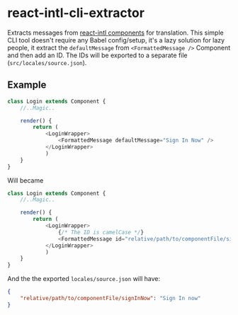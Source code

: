 # react-intl-cli-extractor

Extracts messages from [react-intl components](https://github.com/yahoo/react-intl) for translation.
This simple CLI tool doesn't require any Babel config/setup, it's a lazy solution for lazy people, it extract the `defaultMessage` from `<FormattedMessage />` Component and then add an ID. The IDs will be exported to a separate file (`src/locales/source.json`).

## Example

```javascript
class Login extends Component {
    //..Magic..

    render() {
        return (
            <LoginWrapper>
                <FormattedMessage defaultMessage="Sign In Now" />
            </LoginWrapper>
            )
    }
}
```

Will became 

```javascript
class Login extends Component {
    //..Magic..

    render() {
        return (
            <LoginWrapper>
                {/* The ID is camelCase */}
                <FormattedMessage id="relative/path/to/componentFile/signInNow" defaultMessage="Sign In Now" />
            </LoginWrapper>
            )
    }
}
```

And the the exported `locales/source.json` will have:

```json
{
    "relative/path/to/componentFile/signInNow": "Sign In now"
}
```

